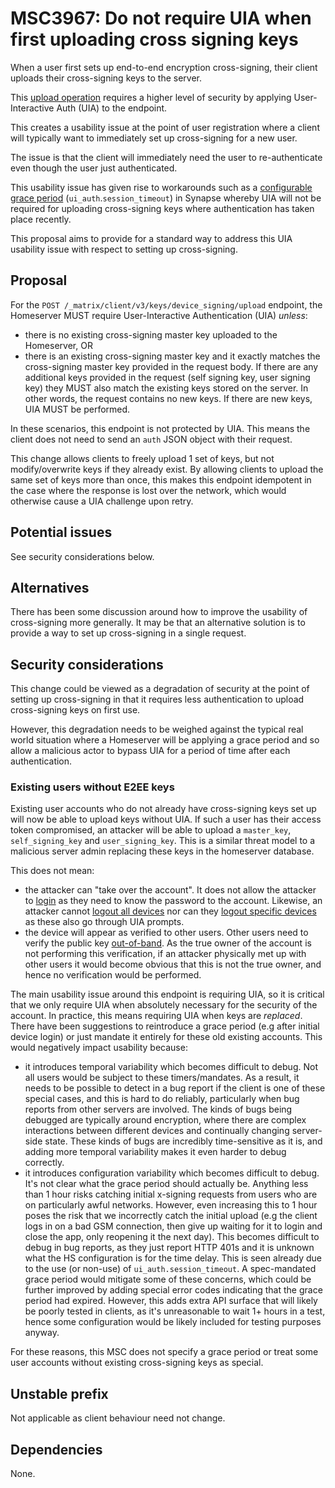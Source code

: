 # MSC3967: Do not require UIA when first uploading cross signing keys

When a user first sets up end-to-end encryption cross-signing, their client
uploads their cross-signing keys to the server.

This [upload operation](https://spec.matrix.org/v1.6/client-server-api/#post_matrixclientv3keysdevice_signingupload)
requires a higher level of security by applying User-Interactive Auth (UIA) to
the endpoint.

This creates a usability issue at the point of user registration where a client
will typically want to immediately set up cross-signing for a new user.

The issue is that the client will immediately need the user to re-authenticate
even though the user just authenticated.

This usability issue has given rise to workarounds such as a
[configurable grace period](https://matrix-org.github.io/synapse/v1.98/usage/configuration/config_documentation.html#ui_auth)
(`ui_auth`.`session_timeout`) in Synapse whereby UIA will not be required for
uploading cross-signing keys where authentication has taken place recently.

This proposal aims to provide for a standard way to address this UIA usability
issue with respect to setting up cross-signing.

## Proposal

For the `POST /_matrix/client/v3/keys/device_signing/upload` endpoint, the
Homeserver MUST require User-Interactive Authentication (UIA) _unless_:
 - there is no existing cross-signing master key uploaded to the Homeserver, OR
 - there is an existing cross-signing master key and it exactly matches the
   cross-signing master key provided in the request body. If there are any additional
   keys provided in the request (self signing key, user signing key) they MUST also
   match the existing keys stored on the server. In other words, the request contains
   no new keys. If there are new keys, UIA MUST be performed.

In these scenarios, this endpoint is not protected by UIA. This means the client does not
need to send an `auth` JSON object with their request.

This change allows clients to freely upload 1 set of keys, but not modify/overwrite keys if
they already exist. By allowing clients to upload the same set of keys more than once, this
makes this endpoint idempotent in the case where the response is lost over the network, which
would otherwise cause a UIA challenge upon retry.

## Potential issues

See security considerations below.


## Alternatives

There has been some discussion around how to improve the usability of
cross-signing more generally. It may be that an alternative solution is to
provide a way to set up cross-signing in a single request.

## Security considerations

This change could be viewed as a degradation of security at the point of setting
up cross-signing in that it requires less authentication to upload cross-signing
keys on first use.

However, this degradation needs to be weighed against the typical real world
situation where a Homeserver will be applying a grace period and so allow a
malicious actor to bypass UIA for a period of time after each authentication.

### Existing users without E2EE keys

Existing user accounts who do not already have cross-signing keys set up will
now be able to upload keys without UIA. If such a user has their access token
compromised, an attacker will be able to upload a `master_key`, `self_signing_key`
and `user_signing_key`. This is a similar threat model to a malicious server admin
replacing these keys in the homeserver database.

This does not mean:
 - the attacker can "take over the account". It does not allow the attacker to
   [login](https://spec.matrix.org/v1.10/client-server-api/#login) as they need to
   know the password to the account. Likewise, an attacker cannot [logout all devices](https://spec.matrix.org/v1.10/client-server-api/#post_matrixclientv3logoutall)
   nor can they [logout specific devices](https://spec.matrix.org/v1.10/client-server-api/#delete_matrixclientv3devicesdeviceid)
   as these also go through UIA prompts.
 - the device will appear as verified to other users. Other users need to verify the
   public key [out-of-band](https://spec.matrix.org/v1.10/client-server-api/#short-authentication-string-sas-verification).
   As the true owner of the account is not performing this verification, if an attacker
   physically met up with other users it would become obvious that this is not the true owner,
   and hence no verification would be performed.

The main usability issue around this endpoint is requiring UIA, so it is critical
that we only require UIA when absolutely necessary for the security of the account.
In practice, this means requiring UIA when keys are _replaced_. There have been
suggestions to reintroduce a grace period (e.g after initial device login) or just
mandate it entirely for these old existing accounts. This would negatively impact
usability because:
 - it introduces temporal variability which becomes difficult to debug. Not all users
   would be subject to these timers/mandates. As a result, it needs to be possible
   to detect in a bug report if the client is one of these special cases, and this is hard to do
   reliably, particularly when bug reports from other servers are involved. The kinds of
   bugs being debugged are typically around encryption, where there are complex interactions
   between different devices and continually changing server-side state. These kinds of bugs
   are incredibly time-sensitive as it is, and adding more temporal variability makes it even
   harder to debug correctly.
 - it introduces configuration variability which becomes difficult to debug. It's not
   clear what the grace period should actually be. Anything less than 1 hour risks
   catching initial x-signing requests from users who are on particularly awful networks.
   However, even increasing this to 1 hour poses the risk that we incorrectly catch the
   initial upload (e.g the client logs in on a bad GSM connection, then give up waiting
   for it to login and close the app, only reopening it the next day). This becomes
   difficult to debug in bug reports, as they just report HTTP 401s and it is unknown what
   the HS configuration is for the time delay. This is seen already due to the use (or non-use)
   of `ui_auth.session_timeout`. A spec-mandated grace period would mitigate some of these
   concerns, which could be further improved by adding special error codes indicating that
   the grace period had expired. However, this adds extra API surface that will likely be
   poorly tested in clients, as it's unreasonable to wait 1+ hours in a test, hence some
   configuration would be likely included for testing purposes anyway.

For these reasons, this MSC does not specify a grace period or treat some user accounts
without existing cross-signing keys as special.


## Unstable prefix

Not applicable as client behaviour need not change.

## Dependencies

None.
